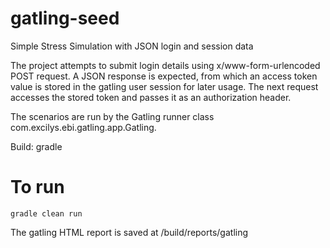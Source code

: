 gatling-seed
============

Simple Stress Simulation with JSON login and session data



The project attempts to submit login details using x/www-form-urlencoded POST request. A JSON response is expected, from which
an access token value is stored in the gatling user session for later usage. The next request accesses the stored token and
passes it as an authorization header.


The scenarios are run by the Gatling runner class com.excilys.ebi.gatling.app.Gatling.


Build: gradle

To run
======
```
gradle clean run
```

The gatling HTML report is saved at /build/reports/gatling

